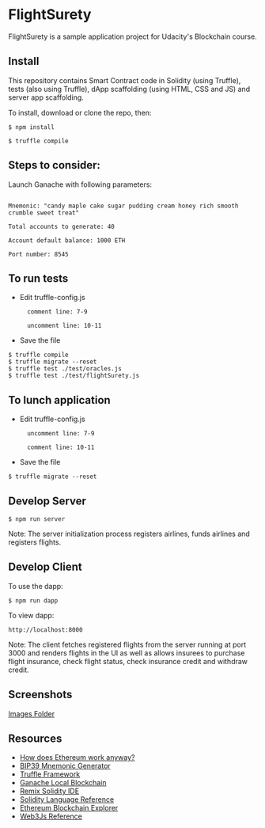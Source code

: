 # FlightSurety

FlightSurety is a sample application project for Udacity's Blockchain course.

## Install

This repository contains Smart Contract code in Solidity (using Truffle), tests (also using Truffle), dApp scaffolding (using HTML, CSS and JS) and server app scaffolding.

To install, download or clone the repo, then:
```
$ npm install

$ truffle compile

```
## Steps to consider:

Launch Ganache with following parameters:
```

Mnemonic: "candy maple cake sugar pudding cream honey rich smooth crumble sweet treat"

Total accounts to generate: 40

Account default balance: 1000 ETH

Port number: 8545
```
## To run tests
- Edit truffle-config.js

        comment line: 7-9
	
        uncomment line: 10-11
- Save the file

``` 
$ truffle compile
$ truffle migrate --reset
$ truffle test ./test/oracles.js
$ truffle test ./test/flightSurety.js
```

## To lunch application
- Edit truffle-config.js

	    uncomment line: 7-9
	    
	    comment line: 10-11
- Save the file
```
$ truffle migrate --reset
```
## Develop Server

`$ npm run server`

Note: The server initialization process registers airlines, funds airlines and registers flights.
## Develop Client

To use the dapp:

`$ npm run dapp`

To view dapp:

`http://localhost:8000`

Note: The client fetches registered flights from the server running at port 3000 and renders flights in the UI as well as allows insurees to purchase flight insurance, check flight status, check insurance credit and withdraw credit.

## Screenshots
[Images Folder](./images)
## Resources

* [How does Ethereum work anyway?](https://medium.com/@preethikasireddy/how-does-ethereum-work-anyway-22d1df506369)
* [BIP39 Mnemonic Generator](https://iancoleman.io/bip39/)
* [Truffle Framework](http://truffleframework.com/)
* [Ganache Local Blockchain](http://truffleframework.com/ganache/)
* [Remix Solidity IDE](https://remix.ethereum.org/)
* [Solidity Language Reference](http://solidity.readthedocs.io/en/v0.4.24/)
* [Ethereum Blockchain Explorer](https://etherscan.io/)
* [Web3Js Reference](https://github.com/ethereum/wiki/wiki/JavaScript-API)
